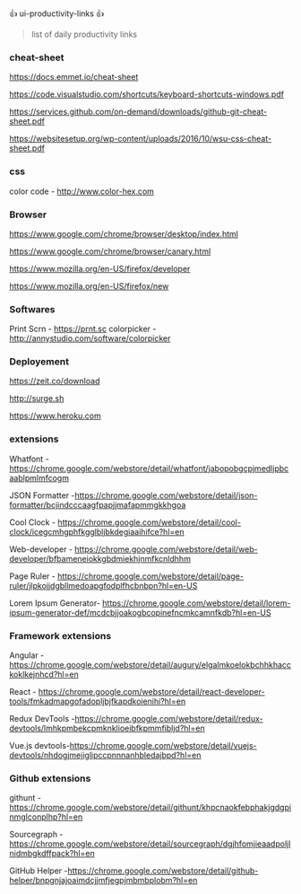 :+1: ui-productivity-links :+1:

> list of daily productivity links

### cheat-sheet

https://docs.emmet.io/cheat-sheet

https://code.visualstudio.com/shortcuts/keyboard-shortcuts-windows.pdf

https://services.github.com/on-demand/downloads/github-git-cheat-sheet.pdf

https://websitesetup.org/wp-content/uploads/2016/10/wsu-css-cheat-sheet.pdf

### css

color code - http://www.color-hex.com

### Browser

https://www.google.com/chrome/browser/desktop/index.html

https://www.google.com/chrome/browser/canary.html

https://www.mozilla.org/en-US/firefox/developer

https://www.mozilla.org/en-US/firefox/new

### Softwares

Print Scrn -  https://prnt.sc
colorpicker - http://annystudio.com/software/colorpicker

### Deployement

https://zeit.co/download

http://surge.sh

https://www.heroku.com

### extensions

Whatfont -https://chrome.google.com/webstore/detail/whatfont/jabopobgcpjmedljpbcaablpmlmfcogm

JSON Formatter -https://chrome.google.com/webstore/detail/json-formatter/bcjindcccaagfpapjjmafapmmgkkhgoa

Cool Clock - https://chrome.google.com/webstore/detail/cool-clock/icegcmhgphfkgglbljbkdegiaaihifce?hl=en

Web-developer - https://chrome.google.com/webstore/detail/web-developer/bfbameneiokkgbdmiekhjnmfkcnldhhm


Page Ruler - https://chrome.google.com/webstore/detail/page-ruler/jlpkojjdgbllmedoapgfodplfhcbnbpn?hl=en-US

Lorem Ipsum Generator- https://chrome.google.com/webstore/detail/lorem-ipsum-generator-def/mcdcbjjoakogbcopinefncmkcamnfkdb?hl=en-US

### Framework extensions
Angular -	https://chrome.google.com/webstore/detail/augury/elgalmkoelokbchhkhacckoklkejnhcd?hl=en

React - https://chrome.google.com/webstore/detail/react-developer-tools/fmkadmapgofadopljbjfkapdkoienihi?hl=en

Redux DevTools -https://chrome.google.com/webstore/detail/redux-devtools/lmhkpmbekcpmknklioeibfkpmmfibljd?hl=en

Vue.js devtools-https://chrome.google.com/webstore/detail/vuejs-devtools/nhdogjmejiglipccpnnnanhbledajbpd?hl=en

### Github extensions

githunt - https://chrome.google.com/webstore/detail/githunt/khpcnaokfebphakjgdgpinmglconplhp?hl=en

Sourcegraph - https://chrome.google.com/webstore/detail/sourcegraph/dgjhfomjieaadpoljlnidmbgkdffpack?hl=en

GitHub Helper -https://chrome.google.com/webstore/detail/github-helper/bnpgnjajoaimdcjjmfjegpjmbmbplobm?hl=en


